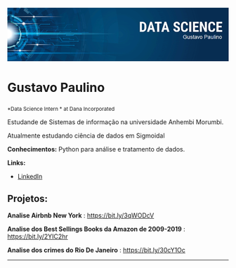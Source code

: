 
<p align="center">
  <img src="banner.png" >
</p>

# Gustavo Paulino
<sub>*Data Science Intern * at Dana Incorporated </sub>


Estudande de Sistemas de informação na universidade Anhembi Morumbi. 

Atualmente estudando ciência de dados em  Sigmoidal

**Conhecimentos:** Python para análise e tratamento de dados.

**Links:**
* [LinkedIn](https://www.linkedin.com/in/gustavo-paulino-8597a1184/)



## Projetos:
**Analise Airbnb New York** : https://bit.ly/3qWODcV

**Analise dos Best Sellings Books da Amazon de 2009-2019** : https://bit.ly/2YIC2hr

**Analise dos crimes do Rio De Janeiro** : https://bit.ly/30cY1Oc


---





